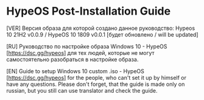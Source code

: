 # HypeOS Post-Installation Guide
[VER] Версия образа для которой создано данное руководство: Hypeos 10 21H2 v0.0.9 / HypeOS 10 1809 v0.0.1 [будет обновлено / will be updated]

[RU] Руководство по настройке образа Windows 10 - HypeOS [https://dsc.gg/hypeos] для тех людей, которые не могут самостоятельно разобраться в настройке образа.

[EN] Guide to setup Windows 10 custom .iso - HypeOS [https://dsc.gg/hypeos] for the people, who can't set it up by himself or have any questions.
Please don't forget, that the guide is made only on russian, but you still can use translator and check the guide.
